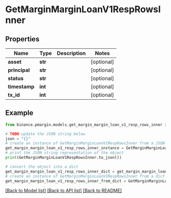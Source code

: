 # GetMarginMarginLoanV1RespRowsInner


## Properties

Name | Type | Description | Notes
------------ | ------------- | ------------- | -------------
**asset** | **str** |  | [optional] 
**principal** | **str** |  | [optional] 
**status** | **str** |  | [optional] 
**timestamp** | **int** |  | [optional] 
**tx_id** | **int** |  | [optional] 

## Example

```python
from binance.pmargin.models.get_margin_margin_loan_v1_resp_rows_inner import GetMarginMarginLoanV1RespRowsInner

# TODO update the JSON string below
json = "{}"
# create an instance of GetMarginMarginLoanV1RespRowsInner from a JSON string
get_margin_margin_loan_v1_resp_rows_inner_instance = GetMarginMarginLoanV1RespRowsInner.from_json(json)
# print the JSON string representation of the object
print(GetMarginMarginLoanV1RespRowsInner.to_json())

# convert the object into a dict
get_margin_margin_loan_v1_resp_rows_inner_dict = get_margin_margin_loan_v1_resp_rows_inner_instance.to_dict()
# create an instance of GetMarginMarginLoanV1RespRowsInner from a dict
get_margin_margin_loan_v1_resp_rows_inner_from_dict = GetMarginMarginLoanV1RespRowsInner.from_dict(get_margin_margin_loan_v1_resp_rows_inner_dict)
```
[[Back to Model list]](../README.md#documentation-for-models) [[Back to API list]](../README.md#documentation-for-api-endpoints) [[Back to README]](../README.md)


